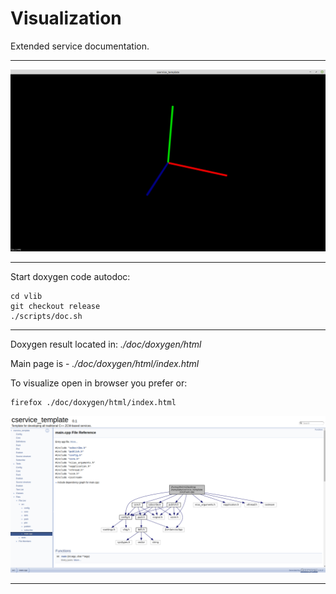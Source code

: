 # Visualization

Extended service documentation.

---

![Visualization](./img/visualizer.png)

---

Start doxygen code autodoc:<br/>

```
cd vlib
git checkout release
./scripts/doc.sh
```

---

Doxygen result located in: *./doc/doxygen/html*

Main page is - *./doc/doxygen/html/index.html*

To visualize open in browser you prefer or:
```
firefox ./doc/doxygen/html/index.html
```
![doxygen](img/doxygen.png)

---